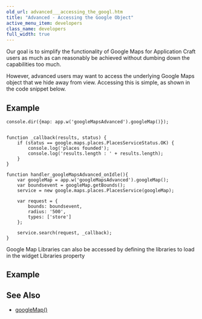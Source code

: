 ```yaml
---
old_url: advanced___accessing_the_googl.htm
title: "Advanced - Accessing the Google Object"
active_menu_item: developers
class_name: developers
full_width: true
---
```



Our goal is to simplify the functionality of Google Maps for Application Craft users as much as can reasonably be achieved without dumbing down the capabilities too much.

However, advanced users may want to access the underlying Google Maps object that we hide away from view. Accessing this is simple, as shown in the code snippet below.

## Example

    console.dir({map: app.w('googleMapsAdvanced').googleMap()});
     
     
    function _callback(results, status) {
        if (status == google.maps.places.PlacesServiceStatus.OK) {
            console.log('places founded');
            console.log('results.length : ' + results.length);
        }
    }
     
    function handler_googleMapsAdvanced_onIdle(){
        var googleMap = app.w('googleMapsAdvanced').googleMap();
        var boundsevent = googleMap.getBounds();
        service = new google.maps.places.PlacesService(googleMap);
     
        var request = {
            bounds: boundsevent,
            radius: '500',
            types: ['store']
        };
     
        service.search(request, _callback);
    }
   

Google Map Libraries can also be accessed by defining the libraries to load in the widget Libraries property

## Example

## See Also

 - [googleMap()](/developers/documentation/scripting-apis/client-api/widget-object-functions/advanced-maps/googlemap)

